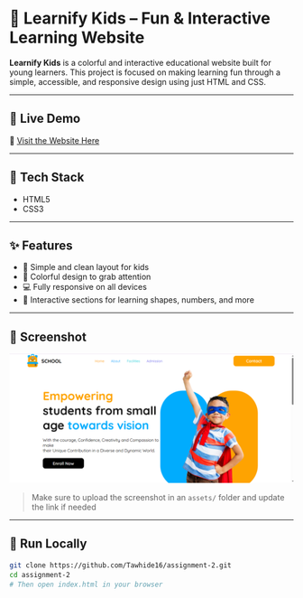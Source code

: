# 🧒 Learnify Kids – Fun & Interactive Learning Website

**Learnify Kids** is a colorful and interactive educational website built for young learners. This project is focused on making learning fun through a simple, accessible, and responsive design using just HTML and CSS.

---

## 🔗 Live Demo  
🎉 [Visit the Website Here](https://tawhide16.github.io/assignment-2/)

---

## 🧰 Tech Stack

- HTML5  
- CSS3  

---

## ✨ Features

- 📖 Simple and clean layout for kids
- 🎨 Colorful design to grab attention
- 💻 Fully responsive on all devices
- 🧩 Interactive sections for learning shapes, numbers, and more

---

## 📸 Screenshot

![Learnify Kids Screenshot](./assets/image2.png)

> Make sure to upload the screenshot in an `assets/` folder and update the link if needed

---

## 🚀 Run Locally

```bash
git clone https://github.com/Tawhide16/assignment-2.git
cd assignment-2
# Then open index.html in your browser
